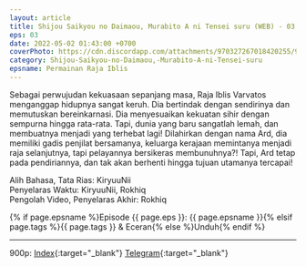 ```yaml
---
layout: article
title: Shijou Saikyou no Daimaou, Murabito A ni Tensei suru (WEB) - 03
eps: 03
date: 2022-05-02 01:43:00 +0700
coverPhoto: https://cdn.discordapp.com/attachments/970327267018420255/970393186012901476/mpv-shot0006.jpg
category: Shijou-Saikyou-no-Daimaou,-Murabito-A-ni-Tensei-suru
epsname: Permainan Raja Iblis
---
```


Sebagai perwujudan kekuasaan sepanjang masa, Raja Iblis Varvatos menganggap hidupnya sangat keruh. Dia bertindak dengan sendirinya dan memutuskan bereinkarnasi. Dia menyesuaikan kekuatan sihir dengan sempurna hingga rata-rata. Tapi, dunia yang baru sangatlah lemah, dan membuatnya menjadi yang terhebat lagi! Dilahirkan dengan nama Ard, dia memiliki gadis penjilat bersamanya, keluarga kerajaan memintanya menjadi raja selanjutnya, tapi pelayannya bersikeras membunuhnya?! Tapi, Ard tetap pada pendiriannya, dan tak akan berhenti hingga tujuan utamanya tercapai!


Alih Bahasa, Tata Rias: KiryuuNii
<br>
Penyelaras Waktu: KiryuuNii, Rokhiq
<br>
Pengolah Video, Penyelaras Akhir: Rokhiq

{% if page.epsname %}Episode {{ page.eps }}: {{ page.epsname }}{% elsif page.tags %}{{ page.tags }} & Eceran{% else %}Unduh{% endif %}

---
900p: [Index](https://proyek.a-1ddl.workers.dev/0:/Musim%20Semi%202022/%5BWEB%5D/%5BA-1%5D%20Shijou%20Saikyou%20no%20Daimaou,%20Murabito%20A%20ni%20Tensei%20suru%20%5BWEB%5D%5Bx265%20900p%5D%5BAAC%5D/%5BA-1%5D%20Shijou%20Saikyou%20no%20Daimaou,%20Murabito%20A%20ni%20Tensei%20suru%20-%2003%20%5BWEB%5D%5Bx264%20900p%5D%5BAAC%5D%5B8089F40F%5D.mkv){:target="_blank"} [Telegram](https://t.me/a1fansubweeklies/77){:target="_blank"}
